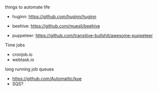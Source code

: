 things to automate life

- huginn: https://github.com/huginn/huginn
- beehive: https://github.com/muesli/beehive

- puppeteer: https://github.com/transitive-bullshit/awesome-puppeteer

Time jobs

- cronjob.io
- webtask.io

long running job queues

- https://github.com/Automattic/kue
- SQS?
